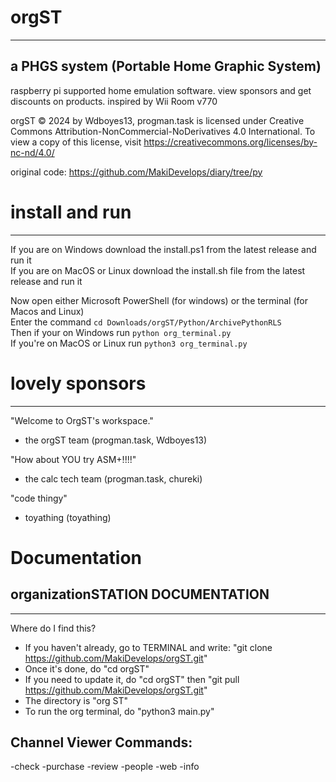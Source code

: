 # orgST
-- -- -- --
a PHGS system (Portable Home Graphic System)
-
raspberry pi supported home emulation software.
view sponsors and get discounts on products.
inspired by Wii Room v770

orgST © 2024 by Wdboyes13, progman.task is licensed under Creative Commons Attribution-NonCommercial-NoDerivatives 4.0 International. 
To view a copy of this license, visit https://creativecommons.org/licenses/by-nc-nd/4.0/

original code: https://github.com/MakiDevelops/diary/tree/py

# install and run
-- -- -- -- -- --
If you are on Windows download the install.ps1 from the latest release and run it  
If you are on MacOS or Linux download the install.sh file from the latest release and run it  

Now open either Microsoft PowerShell (for windows) or the terminal (for Macos and Linux)  
Enter the command `cd Downloads/orgST/Python/ArchivePythonRLS`  
Then if your on Windows run `python org_terminal.py`  
If you're on MacOS or Linux run `python3 org_terminal.py`  

# lovely sponsors
-- -- -- -- -- -- --

"Welcome to OrgST's workspace."
- the orgST team
(progman.task, Wdboyes13)

"How about YOU try ASM+!!!!"
- the calc tech team
(progman.task, chureki)

"code thingy"
- toyathing
  (toyathing)

# Documentation
## organizationSTATION DOCUMENTATION

-------------------
Where do I find this?
- If you haven't already, go to TERMINAL and write: "git clone https://github.com/MakiDevelops/orgST.git"
- Once it's done, do "cd orgST"
- If you need to update it, do "cd orgST" then "git pull https://github.com/MakiDevelops/orgST.git"
- The directory is "org ST"
- To run the org terminal, do "python3 main.py"

## Channel Viewer Commands:
-check
-purchase
-review
-people
-web
-info
